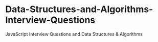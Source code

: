 # Data-Structures-and-Algorithms-Interview-Questions
JavaScript Interview Questions and Data Structures & Algorithms
